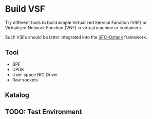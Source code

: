 # Build VSF #

Try different tools to build simple Virtualized Service Function (VSF) or Virtualized Network Function (VNF) in virtual
machine or containers.

Such VSFs should be latter integrated into the [SFC-Ostack](https://github.com/stevelorenz/sfc-ostack) framework.

## Tool ##

- BPF
- DPDK
- User-space NIC Driver
- Raw sockets

## Katalog ##


## TODO: Test Environment ##
